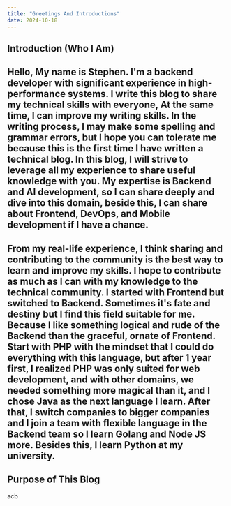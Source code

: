 ```yaml
---
title: "Greetings And Introductions"
date: 2024-10-18
---
```

## Introduction (Who I Am)
Hello, My name is Stephen. I'm a backend developer with significant experience in high-performance systems. I write this blog to share my technical skills with everyone, At the same time, I can improve my writing skills.
In the writing process, I may make some spelling and grammar errors, but I hope you can tolerate me because this is the first time I have written a technical blog. In this blog, I will strive to leverage all my experience to share useful knowledge with you. My expertise is Backend and AI development, so I can share deeply and dive into this domain, beside this, I can share about Frontend, DevOps, and Mobile development if I have a chance.
---
From my real-life experience, I think sharing and contributing to the community is the best way to learn and improve my skills. I hope to contribute as much as I can with my knowledge to the technical community. I started with Frontend but switched to Backend. Sometimes it's fate and destiny but I find this field suitable for me. Because I like something logical and rude of the Backend than the graceful, ornate of Frontend. Start with PHP with the mindset that I could do everything with this language, but after 1 year first, I realized PHP was only suited for web development, and with other domains, we needed something more magical than it, and I chose Java as the next language I learn. After that, I switch companies to bigger companies and I join a team with flexible language in the Backend team so I learn Golang and Node JS more. Besides this, I learn Python at my university.
---
## Purpose of This Blog
acb
